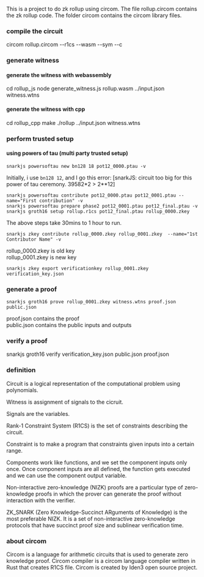 This is a project to do zk rollup using circom. The file rollup.circom contains the zk rollup code. The folder circom contains the circom library files.

### compile the circuit
circom rollup.circom --r1cs --wasm --sym --c

### generate witness
#### generate the witness with webassembly
cd rollup_js
node generate_witness.js rollup.wasm ../input.json witness.wtns

#### generate the witness with cpp
cd rollup_cpp
make
./rollup ../input.json witness.wtns

### perform trusted setup 
#### using powers of tau (multi party trusted setup)
```
snarkjs powersoftau new bn128 18 pot12_0000.ptau -v
```
Initially, i use `bn128 12`, and I go this error:
[snarkJS: circuit too big for this power of tau ceremony. 39582*2 > 2**12]
```
snarkjs powersoftau contribute pot12_0000.ptau pot12_0001.ptau --name="First contribution" -v
snarkjs powersoftau prepare phase2 pot12_0001.ptau pot12_final.ptau -v
snarkjs groth16 setup rollup.r1cs pot12_final.ptau rollup_0000.zkey
```
The above steps take 30mins to 1 hour to run.

```
snarkjs zkey contribute rollup_0000.zkey rollup_0001.zkey  --name="1st Contributor Name" -v
```
rollup_0000.zkey is old key  
rollup_0001.zkey is new key
```
snarkjs zkey export verificationkey rollup_0001.zkey verification_key.json
```
### generate a proof
```
snarkjs groth16 prove rollup_0001.zkey witness.wtns proof.json public.json
```
proof.json contains the proof  
public.json contains the public inputs and outputs

### verify a proof
snarkjs groth16 verify verification_key.json public.json proof.json

### definition
Circuit is a logical representation of the computational problem using polynomials.  

Witness is assignment of signals to the cicruit.  

Signals are the variables.  

Rank-1 Constraint System (R1CS) is the set of constraints describing the circuit.  

Constraint is to make a program  that constraints given inputs into a certain range.

Components work like functions, and we set the component inputs only once. Once component inputs are all defined, the function gets executed and we can use the component output variable.

Non-interactive zero-knowledge (NIZK) proofs are a particular type of zero-knowledge proofs in which the prover can generate the proof without interaction with the verifier.  

ZK_SNARK (Zero Knowledge-Succinct ARguments of Knowledge) is the most preferable NIZK. It is a set of non-interactive zero-knowledge protocols that have succinct proof size and sublinear verification time.  

### about circom
Circom is a language for arithmetic circuits  that is used to generate zero knowledge proof. Circom compiler is a circom language compiler written in Rust that creates R1CS file. Circom is created by Iden3 open source project.
  
